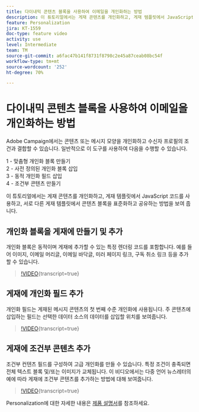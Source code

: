 ```yaml
---
title: 다이내믹 콘텐츠 블록을 사용하여 이메일을 개인화하는 방법
description: 이 튜토리얼에서는 게재 콘텐츠를 개인화하고, 게재 템플릿에서 JavaScript 코드를 사용하고, 서로 다른 게재 템플릿에서 콘텐츠 블록을 표준화하고 공유하는 방법을 보여 줍니다.
feature: Personalization
jira: KT-1559
doc-type: feature video
activity: use
level: Intermediate
team: TM
source-git-commit: a6fac47b141f8731f8798c2e45a87ceab08bc54f
workflow-type: tm+mt
source-wordcount: '252'
ht-degree: 70%

---
```



# 다이내믹 콘텐츠 블록을 사용하여 이메일을 개인화하는 방법

Adobe Campaign에서는 콘텐츠 또는 메시지 모양을 개인화하고 수신자 프로필의 조건과 결합할 수 있습니다. 일반적으로 이 도구를 사용하여 다음을 수행할 수 있습니다.

1 - 맞춤형 개인화 블록 만들기\
2 - 사전 정의된 개인화 블록 삽입\
3 - 동적 개인화 필드 삽입\
4 - 조건부 콘텐츠 만들기

이 튜토리얼에서는 게재 콘텐츠를 개인화하고, 게재 템플릿에서 JavaScript 코드를 사용하고, 서로 다른 게재 템플릿에서 콘텐츠 블록을 표준화하고 공유하는 방법을 보여 줍니다.

## 개인화 블록을 게재에 만들기 및 추가

개인화 블록은 동적이며 게재에 추가할 수 있는 특정 렌더링 코드를 포함합니다. 예를 들어 이미지, 이메일 머리글, 이메일 바닥글, 미러 페이지 링크, 구독 취소 링크 등을 추가할 수 있습니다.

>[!VIDEO](https://video.tv.adobe.com/v/24924?quality=12&learn=on){transcript=true}

## 게재에 개인화 필드 추가

개인화 필드는 게재된 메시지 콘텐츠의 첫 번째 수준 개인화에 사용됩니다. 주 콘텐츠에 삽입하는 필드는 선택한 데이터 소스의 데이터를 삽입할 위치를 보여줍니다.

>[!VIDEO](https://video.tv.adobe.com/v/24925?quality=12&learn=on){transcript=true}

## 게재에 조건부 콘텐츠 추가

조건부 컨텐츠 필드를 구성하여 고급 개인화를 만들 수 있습니다. 특정 조건이 충족되면 전체 텍스트 블록 및/또는 이미지가 교체됩니다. 이 비디오에서는 다중 언어 뉴스레터의 예에 따라 게재에 조건부 콘텐츠를 추가하는 방법에 대해 보여줍니다.

>[!VIDEO](https://video.tv.adobe.com/v/24926?quality=12&learn=on){transcript=true}

Personalization에 대한 자세한 내용은 [제품 설명서](https://experienceleague.adobe.com/docs/campaign-classic/using/sending-messages/personalizing-deliveries/about-personalization.html?lang=en)를 참조하세요.
